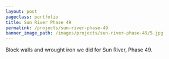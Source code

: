 ```yaml
---
layout: post
pageclass: portfolio
title: Sun River Phase 49
permalink: /projects/sun-river-phase-49
banner_image_path: /images/projects/sun-river-phase-49/5.jpg
---
```

Block walls and wrought iron we did for Sun River, Phase 49.